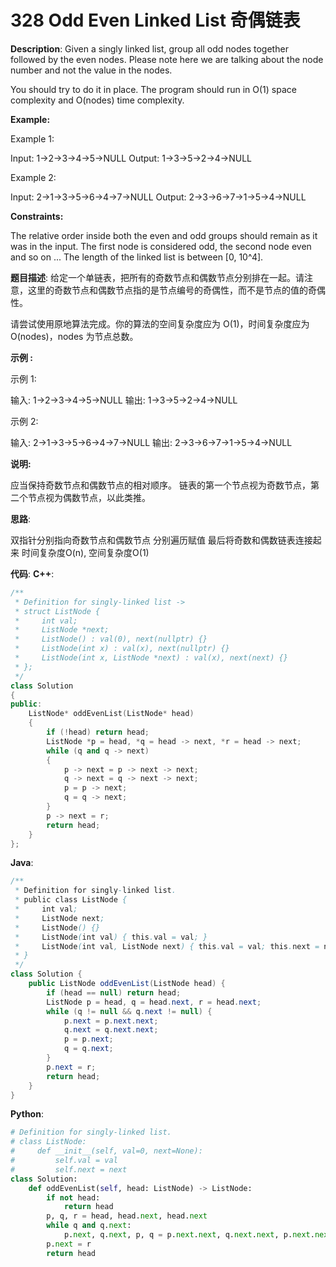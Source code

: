 # 328 Odd Even Linked List 奇偶链表

__Description__:
Given a singly linked list, group all odd nodes together followed by the even nodes. Please note here we are talking about the node number and not the value in the nodes.

You should try to do it in place. The program should run in O(1) space complexity and O(nodes) time complexity.

__Example:__

Example 1:

Input: 1->2->3->4->5->NULL
Output: 1->3->5->2->4->NULL

Example 2:

Input: 2->1->3->5->6->4->7->NULL
Output: 2->3->6->7->1->5->4->NULL

__Constraints:__

The relative order inside both the even and odd groups should remain as it was in the input.
The first node is considered odd, the second node even and so on ...
The length of the linked list is between [0, 10^4].

__题目描述__:
给定一个单链表，把所有的奇数节点和偶数节点分别排在一起。请注意，这里的奇数节点和偶数节点指的是节点编号的奇偶性，而不是节点的值的奇偶性。

请尝试使用原地算法完成。你的算法的空间复杂度应为 O(1)，时间复杂度应为 O(nodes)，nodes 为节点总数。

__示例 :__

示例 1:

输入: 1->2->3->4->5->NULL
输出: 1->3->5->2->4->NULL

示例 2:

输入: 2->1->3->5->6->4->7->NULL
输出: 2->3->6->7->1->5->4->NULL

__说明:__

应当保持奇数节点和偶数节点的相对顺序。
链表的第一个节点视为奇数节点，第二个节点视为偶数节点，以此类推。

__思路__:

双指针分别指向奇数节点和偶数节点
分别遍历赋值
最后将奇数和偶数链表连接起来
时间复杂度O(n), 空间复杂度O(1)

__代码__:
__C++__:

```C++
/**
 * Definition for singly-linked list -> 
 * struct ListNode {
 *     int val;
 *     ListNode *next;
 *     ListNode() : val(0), next(nullptr) {}
 *     ListNode(int x) : val(x), next(nullptr) {}
 *     ListNode(int x, ListNode *next) : val(x), next(next) {}
 * };
 */
class Solution 
{
public:
    ListNode* oddEvenList(ListNode* head) 
    {
        if (!head) return head;
        ListNode *p = head, *q = head -> next, *r = head -> next;
        while (q and q -> next) 
        {
            p -> next = p -> next -> next;
            q -> next = q -> next -> next;
            p = p -> next;
            q = q -> next;
        }
        p -> next = r;
        return head;
    }
};
```

__Java__:

```Java
/**
 * Definition for singly-linked list.
 * public class ListNode {
 *     int val;
 *     ListNode next;
 *     ListNode() {}
 *     ListNode(int val) { this.val = val; }
 *     ListNode(int val, ListNode next) { this.val = val; this.next = next; }
 * }
 */
class Solution {
    public ListNode oddEvenList(ListNode head) {
        if (head == null) return head;
        ListNode p = head, q = head.next, r = head.next;
        while (q != null && q.next != null) {
            p.next = p.next.next;
            q.next = q.next.next;
            p = p.next;
            q = q.next;
        }
        p.next = r;
        return head;
    }
}
```

__Python__:

```Python
# Definition for singly-linked list.
# class ListNode:
#     def __init__(self, val=0, next=None):
#         self.val = val
#         self.next = next
class Solution:
    def oddEvenList(self, head: ListNode) -> ListNode:
        if not head:
            return head
        p, q, r = head, head.next, head.next
        while q and q.next:
            p.next, q.next, p, q = p.next.next, q.next.next, p.next.next, q.next.next
        p.next = r
        return head
```
